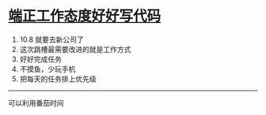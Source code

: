 # [端正工作态度好好写代码](https://github.com/yihong0618/gitblog/issues/48)

1. 10.8 就要去新公司了
2. 这次跳槽最需要改进的就是工作方式
3. 好好完成任务
4. 不摸鱼，少玩手机
5. 把每天的任务排上优先级

---

可以利用番茄时间